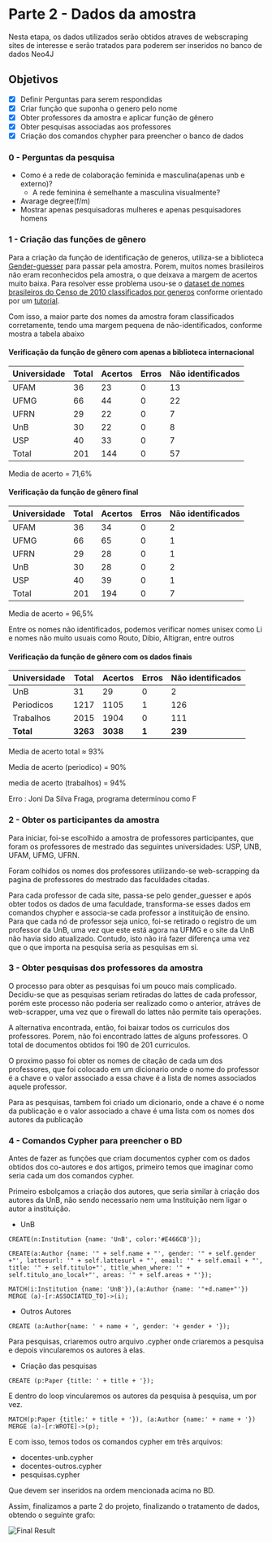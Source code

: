# Parte 2 - Dados da amostra

Nesta etapa, os dados utilizados serão obtidos atraves de webscraping sites de interesse e serão tratados para poderem ser inseridos no banco de dados Neo4J



## Objetivos
- [x] Definir Perguntas para serem respondidas
- [x] Criar função que suponha o genero pelo nome
- [x] Obter professores da amostra e aplicar função de gênero
- [x] Obter pesquisas associadas aos professores
- [x] Criação dos comandos chypher para preencher o banco de dados

### 0 - Perguntas da pesquisa

- Como é a rede de colaboração feminida e masculina(apenas unb e externo)?
    - A rede feminina é semelhante a masculina visualmente?
- Avarage degree(f/m)
- Mostrar apenas pesquisadoras mulheres e apenas pesquisadores homens

### 1 - Criação das funções de gênero

Para a criação da função de identificação de generos, utiliza-se a biblioteca  [Gender-guesser](https://pypi.org/project/gender-guesser/) para passar pela amostra. Porem, muitos nomes brasileiros não eram reconhecidos pela amostra, o que deixava a margem de acertos muito baixa. Para resolver esse problema usou-se o [dataset de nomes brasileiros do Censo de 2010 classificados por generos](https://brasil.io/dataset/genero-nomes/nomes/) conforme orientado por um [tutorial](https://blog.brasil.io/2019/05/31/classificando-nomes-por-genero-usando-dados-publicos/index.html).

Com isso, a maior parte dos nomes da amostra foram classificados corretamente, tendo uma margem pequena de não-identificados, conforme mostra a tabela abaixo

#### Verificação da função de gênero com apenas a biblioteca internacional

| Universidade | Total | Acertos | Erros | Não identificados |
|--------------|-------|---------|-------|-------------------|
| UFAM         |  36   |    23   |   0   |        13         |
| UFMG         |  66   |    44   |   0   |        22         |
| UFRN         |  29   |    22   |   0   |        7          |
| UnB          |  30   |    22   |   0   |        8          |
| USP          |  40   |    33   |   0   |        7          |
| Total        |  201  |    144  |   0   |        57         |

Media de acerto = 71,6%


#### Verificação da função de gênero final

| Universidade | Total | Acertos | Erros | Não identificados |
|--------------|-------|---------|-------|-------------------|
| UFAM         |  36   |    34   |   0   |        2          |
| UFMG         |  66   |    65   |   0   |        1          |
| UFRN         |  29   |    28   |   0   |        1          |
| UnB          |  30   |    28   |   0   |        2          |
| USP          |  40   |    39   |   0   |        1          |
| Total        |  201  |    194  |   0   |        7          |

Media de acerto = 96,5%

Entre os nomes não identificados, podemos verificar nomes unisex como Li e nomes não muito usuais como Routo, Dibio, Altigran, entre outros

#### Verificação da função de gênero com os dados finais

| Universidade | Total    | Acertos  | Erros | Não identificados |
|--------------|----------|----------|-------|-------------------|
| UnB          | 31       | 29       | 0     | 2                 |
| Periodicos      | 1217     | 1105     | 1     | 126               |
|   Trabalhos     | 2015     |  1904    | 0     |   111               |
| **Total**    | **3263** | **3038** | **1** | **239**           |

Media de acerto total $\approx$ 93%

Media de acerto (periodico) = 90%

media de acerto (trabalhos) = 94%

Erro : Joni Da Silva Fraga, programa determinou como F

### 2 - Obter os participantes da amostra

Para iniciar, foi-se escolhido a amostra de professores participantes, que foram os professores de mestrado das seguintes universidades: USP, UNB, UFAM, UFMG, UFRN.

Foram colhidos os nomes dos professores utilizando-se web-scrapping da pagina de professores do mestrado das faculdades citadas. 

Para cada professor de cada site, passa-se pelo gender_guesser e após obter todos os dados de uma faculdade, transforma-se esses dados em comandos chypher e associa-se cada professor a instituição de ensino. Para que cada nó de professor seja unico, foi-se retirado o registro de um professor da UnB, uma vez que este está agora na UFMG e o site da UnB não havia sido atualizado. Contudo, isto não irá fazer diferença uma vez que o que importa na pesquisa seria as pesquisas em si.

### 3 - Obter pesquisas dos professores da amostra

O processo para obter as pesquisas foi um pouco mais complicado. Decidiu-se que as pesquisas seriam retiradas do lattes de cada professor, porém este processo não poderia ser realizado como o anterior, atráves de web-scrapper, uma vez que o firewall do lattes não permite tais operações. 

A alternativa encontrada, então, foi baixar todos os curriculos dos professores. Porem, não foi encontrado lattes de alguns professores. O total de documentos obtidos foi 190 de 201 curriculos.

O proximo passo foi obter os nomes de citação de cada um dos professores, que foi colocado em um dicionario onde o nome do professor é a chave e o valor associado a essa chave é a lista de nomes associados aquele professor.

Para as pesquisas, tambem foi criado um dicionario, onde a chave é o nome da publicação e o valor associado a chave é uma lista com os nomes dos autores da publicação

### 4 - Comandos Cypher para preencher o BD

Antes de fazer as funções que criam documentos cypher com os dados obtidos dos co-autores e dos artigos, primeiro temos que imaginar como seria cada um dos comandos cypher.

Primeiro esbolçamos a criação dos autores, que seria similar à criação dos autores da UnB, não sendo necessario nem uma Instituição nem ligar o autor a instituição.

- UnB

```
CREATE(n:Institution {name: 'UnB', color:'#E466CB'});

CREATE(a:Author {name: '" + self.name + "', gender: '" + self.gender +"', lattesurl: '" + self.lattesurl + "', email: '" + self.email + "', title: '" + self.titulo+"', title_when_where: '" + self.titulo_ano_local+"', areas: '" + self.areas + "'});

MATCH(i:Institution {name: 'UnB'}),(a:Author {name: '"+d.name+"'}) MERGE (a)-[r:ASSOCIATED_TO]->(i);
```

- Outros Autores

```
CREATE (a:Author{name: ' + name + ', gender: '+ gender + '}); 
```

Para pesquisas, criaremos outro arquivo .cypher onde criaremos a pesquisa e depois vincularemos os autores à elas.

- Criação das pesquisas

```
CREATE (p:Paper {title: ' + title + '});
```
E dentro do loop vincularemos os autores da pesquisa à pesquisa, um por vez.

```
MATCH(p:Paper {title:' + title + '}), (a:Author {name:' + name + '}) MERGE (a)-[r:WROTE]->(p);
```

E com isso, temos todos os comandos cypher em três arquivos: 

- docentes-unb.cypher
- docentes-outros.cypher
- pesquisas.cypher

Que devem ser inseridos na ordem mencionada acima no BD.

Assim, finalizamos a parte 2 do projeto, finalizando o tratamento de dados, obtendo o seguinte grafo:

![Final Result](./imagens/graph.png)